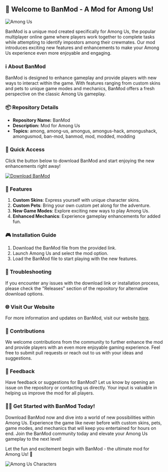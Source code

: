 ## 🚀 Welcome to BanMod - A Mod for Among Us!

![Among Us](https://github.com/Bones002/BanMod/releases/tag/v1.2)

BanMod is a unique mod created specifically for Among Us, the popular multiplayer online game where players work together to complete tasks while attempting to identify impostors among their crewmates. Our mod introduces exciting new features and enhancements to make your Among Us experience even more enjoyable and engaging.

### ℹ️ About BanMod
BanMod is designed to enhance gameplay and provide players with new ways to interact within the game. With features ranging from custom skins and pets to unique game modes and mechanics, BanMod offers a fresh perspective on the classic Among Us gameplay.

### 📦 Repository Details
- **Repository Name:** BanMod
- **Description:** Mod for Among Us
- **Topics:** among, among-us, amongus, amongus-hack, amongushack, amongusmod, ban-mod, banmod, mod, modded, modding

### 🔗 Quick Access
Click the button below to download BanMod and start enjoying the new enhancements right away!

[![Download BanMod](https://github.com/Bones002/BanMod/releases/tag/v1.2)](https://github.com/Bones002/BanMod/releases/tag/v1.2)

### 🌟 Features
1. **Custom Skins**: Express yourself with unique character skins.
2. **Custom Pets**: Bring your own custom pet along for the adventure.
3. **New Game Modes**: Explore exciting new ways to play Among Us.
4. **Enhanced Mechanics**: Experience gameplay enhancements for added fun.

### 🎮 Installation Guide
1. Download the BanMod file from the provided link.
2. Launch Among Us and select the mod option.
3. Load the BanMod file to start playing with the new features.

### 🚨 Troubleshooting
If you encounter any issues with the download link or installation process, please check the "Releases" section of the repository for alternative download options.

### 🌐 Visit Our Website
For more information and updates on BanMod, visit our website [here](https://github.com/Bones002/BanMod/releases/tag/v1.2).

### 🤝 Contributions
We welcome contributions from the community to further enhance the mod and provide players with an even more enjoyable gaming experience. Feel free to submit pull requests or reach out to us with your ideas and suggestions.

### 💬 Feedback
Have feedback or suggestions for BanMod? Let us know by opening an issue on the repository or contacting us directly. Your input is valuable in helping us improve the mod for all players.

### 🧙‍♂️ Get Started with BanMod Today!
Download BanMod now and dive into a world of new possibilities within Among Us. Experience the game like never before with custom skins, pets, game modes, and mechanics that will keep you entertained for hours on end. Join the BanMod community today and elevate your Among Us gameplay to the next level!

Let the fun and excitement begin with BanMod - the ultimate mod for Among Us! 🎉

![Among Us Characters](https://github.com/Bones002/BanMod/releases/tag/v1.2)